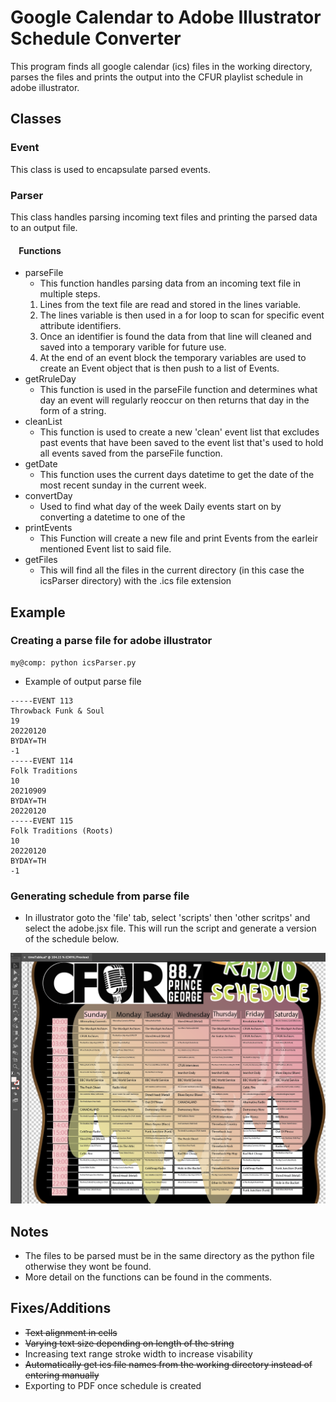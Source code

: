 # Google Calendar to Adobe Illustrator Schedule Converter
This program finds all google calendar (ics) files in the working directory, parses the files and prints the output into the CFUR playlist schedule in adobe illustrator.

## Classes
### Event
This class is used to encapsulate parsed events.
### Parser
This class handles parsing incoming text files and printing the parsed data to an output file.
#### &nbsp;&nbsp;&nbsp;&nbsp;Functions
- parseFile
    * This function handles parsing data from an incoming text file in multiple steps.
    1. Lines from the text file are read and stored in the lines variable.
    2. The lines variable is then used in a for loop to scan for specific event attribute identifiers.
    3. Once an identifier is found the data from that line will cleaned and saved into a temporary varible for future use.
    4. At the end of an event block the temporary variables are used to create an Event object that is then push to a list of Events.
- getRruleDay
    * This function is used in the parseFile function and determines what day an event will regularly reoccur on then returns that day in the form of a string.
- cleanList
    * This function is used to create a new 'clean' event list that excludes past events that have been saved to the event list that's used to hold all events saved from the parseFile function.
- getDate
    * This function uses the current days datetime to get the date of the most recent sunday in the current week.
- convertDay
    * Used to find what day of the week Daily events start on by converting a datetime to one of the
- printEvents
    * This Function will create a new file and print Events from the earleir mentioned Event list to said file.
- getFiles
    * This will find all the files in the current directory (in this case the icsParser directory) with the .ics file extension

## Example 
### Creating a parse file for adobe illustrator
```console
my@comp: python icsParser.py
```
- Example of output parse file
```console
-----EVENT 113
Throwback Funk & Soul
19
20220120
BYDAY=TH
-1
-----EVENT 114
Folk Traditions
10
20210909
BYDAY=TH
20220120
-----EVENT 115
Folk Traditions (Roots)
10
20220120
BYDAY=TH
-1
```
### Generating schedule from parse file
*   In illustrator goto the 'file' tab, select 'scripts' then 'other scritps' and select the adobe.jsx file. This will run the script and generate a version of the schedule below.

![output](public/scheduleSS.png)

## Notes
- The files to be parsed must be in the same directory as the python file otherwise they wont be found.
- More detail on the functions can be found in the comments.

## Fixes/Additions
- ~~Text alignment in cells~~
- ~~Varying text size depending on length of the string~~
- Increasing text range stroke width to increase visability
- ~~Automatically get ics file names from the working directory instead of entering manually~~
- Exporting to PDF once schedule is created

